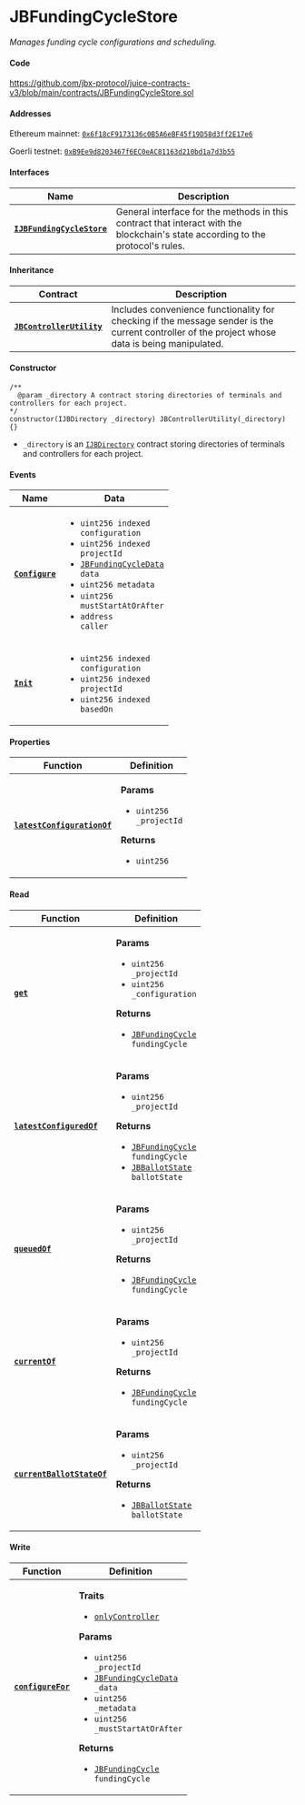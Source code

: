 # JBFundingCycleStore

_Manages funding cycle configurations and scheduling._


#### Code

https://github.com/jbx-protocol/juice-contracts-v3/blob/main/contracts/JBFundingCycleStore.sol

#### Addresses

Ethereum mainnet: [`0x6f18cF9173136c0B5A6eBF45f19D58d3ff2E17e6`](https://etherscan.io/address/0x6f18cF9173136c0B5A6eBF45f19D58d3ff2E17e6)

Goerli testnet: [`0xB9Ee9d8203467f6EC0eAC81163d210bd1a7d3b55`](https://goerli.etherscan.io/address/0xB9Ee9d8203467f6EC0eAC81163d210bd1a7d3b55)

#### Interfaces

| Name                                                                   | Description                                                                                                                              |
| ---------------------------------------------------------------------- | ---------------------------------------------------------------------------------------------------------------------------------------- |
| [**`IJBFundingCycleStore`**](/docs/v4/deprecated/v3/api/interfaces/ijbfundingcyclestore.md) | General interface for the methods in this contract that interact with the blockchain's state according to the protocol's rules. |

#### Inheritance

| Contract                                                         | Description                                                                                                                                   |
| ---------------------------------------------------------------- | --------------------------------------------------------------------------------------------------------------------------------------------- |
| [**`JBControllerUtility`**](/docs/v4/deprecated/v3/api/contracts/or-abstract/jbcontrollerutility/README.md) | Includes convenience functionality for checking if the message sender is the current controller of the project whose data is being manipulated.                                      |

#### Constructor

```
/**
  @param _directory A contract storing directories of terminals and controllers for each project.
*/
constructor(IJBDirectory _directory) JBControllerUtility(_directory) {}
```

* `_directory` is an [`IJBDirectory`](/docs/v4/deprecated/v3/api/interfaces/ijbdirectory.md) contract storing directories of terminals and controllers for each project.

#### Events

| Name                                   | Data                                                                                                                                                                                                                                                                                                                                                      |
| -------------------------------------- | --------------------------------------------------------------------------------------------------------------------------------------------------------------------------------------------------------------------------------------------------------------------------------------------------------------------------------------------------------- |
| [**`Configure`**](/docs/v4/deprecated/v3/api/contracts/jbfundingcyclestore/events/configure.md) | <ul><li><code>uint256 indexed configuration</code></li><li><code>uint256 indexed projectId</code></li><li><code>[JBFundingCycleData](/docs/v4/deprecated/v3/api/data-structures/jbfundingcycledata.md) data</code></li><li><code>uint256 metadata</code></li><li><code>uint256 mustStartAtOrAfter</code></li><li><code>address caller</code></li></ul> |BANNY
| [**`Init`**](/docs/v4/deprecated/v3/api/contracts/jbfundingcyclestore/events/init.md)           | <ul><li><code>uint256 indexed configuration</code></li><li><code>uint256 indexed projectId</code></li><li><code>uint256 indexed basedOn</code></li></ul>                                                                                                                                                                                                 |

#### Properties

| Function                                     | Definition                                                                                                                                                    |
| -------------------------------------------- | ------------------------------------------------------------------------------------------------------------------------------------------------------------- |
| [**`latestConfigurationOf`**](/docs/v4/deprecated/v3/api/contracts/jbfundingcyclestore/properties/latestconfigurationof.md) | <p><strong>Params</strong></p><ul><li><code>uint256 _projectId</code></li></ul><p><strong>Returns</strong></p><ul><li><code>uint256</code></li></ul> |

#### Read

| Function                                                   | Definition                                                                                                                                                                                                                                      |
| ---------------------------------------------------------- | ----------------------------------------------------------------------------------------------------------------------------------------------------------------------------------------------------------------------------------------------- |
| [**`get`**](read/get.md)                                   | <p><strong>Params</strong></p><ul><li><code>uint256 _projectId</code></li><li><code>uint256 _configuration</code></li></ul><p><strong>Returns</strong></p><ul><li><code>[JBFundingCycle](/docs/v4/deprecated/v3/api/data-structures/jbfundingcycle.md) fundingCycle</code></li></ul> |
| [**`latestConfiguredOf`**](read/latestconfiguredof.md)                         | <p><strong>Params</strong></p><ul><li><code>uint256 _projectId</code></li></ul><p><strong>Returns</strong></p><ul><li><code>[JBFundingCycle](/docs/v4/deprecated/v3/api/data-structures/jbfundingcycle.md) fundingCycle</code></li><li><code>[JBBallotState](/docs/v4/deprecated/v3/api/enums/jbballotstate.md) ballotState</code></li></ul>      |
| [**`queuedOf`**](read/queuedof.md)                         | <p><strong>Params</strong></p><ul><li><code>uint256 _projectId</code></li></ul><p><strong>Returns</strong></p><ul><li><code>[JBFundingCycle](/docs/v4/deprecated/v3/api/data-structures/jbfundingcycle.md) fundingCycle</code></li></ul>      |
| [**`currentOf`**](read/currentof.md)                       | <p><strong>Params</strong></p><ul><li><code>uint256 _projectId</code></li></ul><p><strong>Returns</strong></p><ul><li><code>[JBFundingCycle](/docs/v4/deprecated/v3/api/data-structures/jbfundingcycle.md) fundingCycle</code></li></ul>      |
| [**`currentBallotStateOf`**](read/currentballotstateof.md) | <p><strong>Params</strong></p><ul><li><code>uint256 _projectId</code></li></ul><p><strong>Returns</strong></p><ul><li><code>[JBBallotState](/docs/v4/deprecated/v3/api/enums/jbballotstate.md) ballotState</code></li></ul>                   |

#### Write

| Function                                    | Definition                                                                                                                                                                                                                                                                                                                                                                                                                                                                                                                                                                                                                                                                                                                                                               |
| ------------------------------------------- | ------------------------------------------------------------------------------------------------------------------------------------------------------------------------------------------------------------------------------------------------------------------------------------------------------------------------------------------------------------------------------------------------------------------------------------------------------------------------------------------------------------------------------------------------------------------------------------------------------------------------------------------------------------------------------------------------------------------------------------------------------------------------ |
| [**`configureFor`**](write/configurefor.md) | <p><strong>Traits</strong></p><ul><li><code>[onlyController](/docs/v4/deprecated/v3/api/contracts/or-abstract/jbcontrollerutility/modifiers/onlycontroller.md)</code></li></ul><p><strong>Params</strong></p><ul><li><code>uint256 _projectId</code></li><li><code>[JBFundingCycleData](/docs/v4/deprecated/v3/api/data-structures/jbfundingcycledata.md) _data</code></li><li><code>uint256 _metadata</code></li><li><code>uint256 _mustStartAtOrAfter</code></li></ul><p><strong>Returns</strong></p><ul><li><code>[JBFundingCycle](/docs/v4/deprecated/v3/api/data-structures/jbfundingcycle.md) fundingCycle</code></li></ul> |
